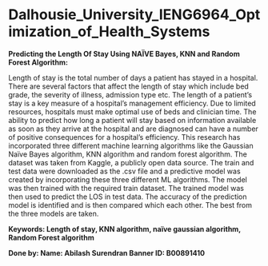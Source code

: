 # Dalhousie_University_IENG6964_Optimization_of_Health_Systems

**Predicting the Length Of Stay Using NAÏVE  Bayes, KNN and Random Forest Algorithm:**

Length of stay is the total number of days a patient has stayed in a hospital. There are several factors that affect the length of stay which include bed grade, the severity of illness, admission type etc. The length of a patient’s stay is a key measure of a hospital’s management efficiency. Due to limited resources, hospitals must make optimal use of beds and clinician time. The ability to predict how long a patient will stay based on information available as soon as they arrive at the hospital and are diagnosed can have a number of positive consequences for a hospital’s efficiency. This research has incorporated three different machine learning algorithms like the Gaussian Naïve Bayes algorithm, KNN algorithm and random forest algorithm. The dataset was taken from Kaggle, a publicly open data source. The train and test data were downloaded as the .csv file and a predictive model was created by incorporating these three different ML algorithms. The model was then trained with the required train dataset. The trained model was then used to predict the LOS in test data. The accuracy of the prediction model is identified and is then compared which each other. The best from the three models are taken.

**Keywords: Length of stay, KNN algorithm, naïve gaussian algorithm, Random Forest
algorithm**

**Done by:
Name: Abilash Surendran
Banner ID: B00891410**

